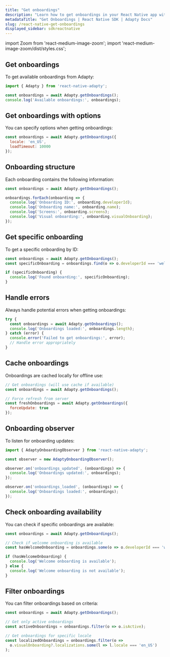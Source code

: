 ```yaml
---
title: "Get onboardings"
description: "Learn how to get onboardings in your React Native app with Adapty SDK."
metadataTitle: "Get Onboardings | React Native SDK | Adapty Docs"
slug: /react-native-get-onboardings
displayed_sidebar: sdkreactnative
---
```


import Zoom from 'react-medium-image-zoom';
import 'react-medium-image-zoom/dist/styles.css';

## Get onboardings

To get available onboardings from Adapty:

```javascript
import { Adapty } from 'react-native-adapty';

const onboardings = await Adapty.getOnboardings();
console.log('Available onboardings:', onboardings);
```

## Get onboardings with options

You can specify options when getting onboardings:

```javascript
const onboardings = await Adapty.getOnboardings({
  locale: 'en_US',
  loadTimeout: 10000
});
```

## Onboarding structure

Each onboarding contains the following information:

```javascript
const onboardings = await Adapty.getOnboardings();

onboardings.forEach(onboarding => {
  console.log('Onboarding ID:', onboarding.developerId);
  console.log('Onboarding name:', onboarding.name);
  console.log('Screens:', onboarding.screens);
  console.log('Visual onboarding:', onboarding.visualOnboarding);
});
```

## Get specific onboarding

To get a specific onboarding by ID:

```javascript
const onboardings = await Adapty.getOnboardings();
const specificOnboarding = onboardings.find(o => o.developerId === 'welcome_onboarding');

if (specificOnboarding) {
  console.log('Found onboarding:', specificOnboarding);
}
```

## Handle errors

Always handle potential errors when getting onboardings:

```javascript
try {
  const onboardings = await Adapty.getOnboardings();
  console.log('Onboardings loaded:', onboardings.length);
} catch (error) {
  console.error('Failed to get onboardings:', error);
  // Handle error appropriately
}
```

## Cache onboardings

Onboardings are cached locally for offline use:

```javascript
// Get onboardings (will use cache if available)
const onboardings = await Adapty.getOnboardings();

// Force refresh from server
const freshOnboardings = await Adapty.getOnboardings({
  forceUpdate: true
});
```

## Onboarding observer

To listen for onboarding updates:

```javascript
import { AdaptyOnboardingObserver } from 'react-native-adapty';

const observer = new AdaptyOnboardingObserver();

observer.on('onboardings_updated', (onboardings) => {
  console.log('Onboardings updated:', onboardings);
});

observer.on('onboardings_loaded', (onboardings) => {
  console.log('Onboardings loaded:', onboardings);
});
```

## Check onboarding availability

You can check if specific onboardings are available:

```javascript
const onboardings = await Adapty.getOnboardings();

// Check if welcome onboarding is available
const hasWelcomeOnboarding = onboardings.some(o => o.developerId === 'welcome_onboarding');

if (hasWelcomeOnboarding) {
  console.log('Welcome onboarding is available');
} else {
  console.log('Welcome onboarding is not available');
}
```

## Filter onboardings

You can filter onboardings based on criteria:

```javascript
const onboardings = await Adapty.getOnboardings();

// Get only active onboardings
const activeOnboardings = onboardings.filter(o => o.isActive);

// Get onboardings for specific locale
const localizedOnboardings = onboardings.filter(o => 
  o.visualOnboarding?.localizations.some(l => l.locale === 'en_US')
);
``` 